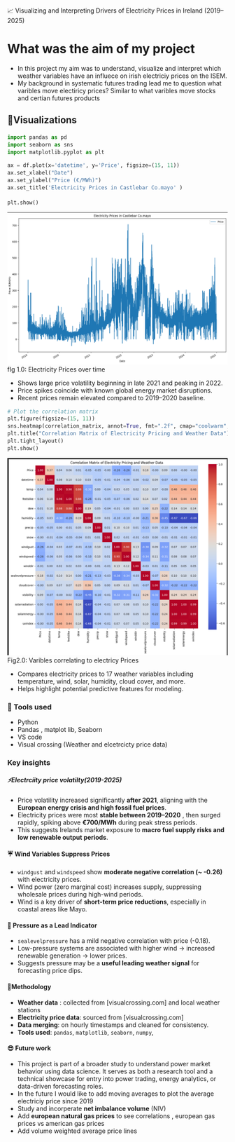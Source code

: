  📈 Visualizing and Interpreting Drivers of Electricity Prices in Ireland (2019–2025)
# What was the aim of my project
- In this project my aim was to understand, visualize and interpret which weather variables have an influece on irish electriciy prices on the ISEM. 
- My background in systematic futures trading lead me to question what varibles move electiricy prices? Similar to what varibles move stocks and certian futures products

## 🥽Visualizations

```python
import pandas as pd
import seaborn as sns
import matplotlib.pyplot as plt
```


```python
ax = df.plot(x='datetime', y='Price', figsize=(15, 11))
ax.set_xlabel("Date")
ax.set_ylabel("Price (€/MWh)")
ax.set_title('Electricity Prices in Castlebar Co.mayo' )

plt.show()
```

![alt text](image.png) 
fIg 1.0: Electricity Prices over time 
- Shows large price volatility beginning in late 2021 and peaking in 2022.
- Price spikes coincide with known global energy market disruptions.
- Recent prices remain elevated compared to 2019–2020 baseline.

```python 
# Plot the correlation matrix
plt.figure(figsize=(15, 11))
sns.heatmap(correlation_matrix, annot=True, fmt=".2f", cmap="coolwarm", square=True)
plt.title("Correlation Matrix of Electricity Pricing and Weather Data")
plt.tight_layout()
plt.show()
```


![alt text](Correlation.PNG)
Fig2.0: Varibles correlating to electricy Prices 
- Compares electricity prices to 17 weather variables including temperature, wind, solar, humidity, cloud cover, and more.
- Helps highlight potential predictive features for modeling.
### 🧰 Tools used
- Python 
- Pandas , matplot lib, Seaborn 
- VS code 
- Visual crossing (Weather and elcetrcicty price data)
### Key insights

##### ⚡Electrciity price volatilty(2019-2025) 
- Price volatility increased significantly **after 2021**, aligning with the **European energy crisis and high fossil fuel prices**.
- Electricity prices were most **stable between 2019–2020** , then surged rapidly, spiking above **€700/MWh** during peak stress periods.
- This suggests Irelands market exposure to **macro fuel supply risks and low renewable output periods**.


#### ☔ Wind Variables Suppress Prices
- `windgust` and `windspeed` show **moderate negative correlation (~ -0.26)** with electricity prices.
- Wind power (zero marginal cost) increases supply, suppressing wholesale prices during high-wind periods.
- Wind is a key driver of **short-term price reductions**, especially in coastal areas like Mayo.


#### 🔹 Pressure as a Lead Indicator
- `sealevelpressure` has a mild negative correlation with price (-0.18).
- Low-pressure systems are associated with higher wind → increased renewable generation → lower prices.
- Suggests pressure may be a **useful leading weather signal** for forecasting price dips.


####  🔨Methodology

- **Weather data** : collected from [visualcrossing.com] and local weather stations
- **Electricity price data**: sourced from [visualcrossing.com]
- **Data merging**: on hourly timestamps and cleaned for consistency.
- **Tools used**: `pandas`, `matplotlib`, `seaborn`, `numpy`, 


#### 😎 Future work

- This project is part of a broader study to understand power market behavior using data science. It serves as both a research tool and a technical showcase for entry into power trading, energy analytics, or data-driven forecasting roles.
- In the future I would like to add moving averages to plot the average electriciy price since 2019 
- Study and incorperate **net imbalance volume** (NIV) 
- Add **european natural gas prices** to see correlations , european gas prices vs american gas prices 
- Add volume weighted average price lines